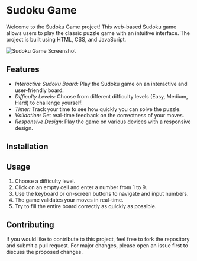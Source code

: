 

# Sudoku Game


Welcome to the Sudoku Game project! This web-based Sudoku game allows users to play the classic puzzle game with an intuitive interface. The project is built using HTML, CSS, and JavaScript.

![Sudoku Game Screenshot](screenshot.png)

## Features
- *Interactive Sudoku Board:* Play the Sudoku game on an interactive and user-friendly board.
- *Difficulty Levels:* Choose from different difficulty levels (Easy, Medium, Hard) to challenge yourself.
- *Timer:* Track your time to see how quickly you can solve the puzzle.
- *Validation:* Get real-time feedback on the correctness of your moves.
- *Responsive Design:* Play the game on various devices with a responsive design.

## Installation


## Usage

1. Choose a difficulty level.
2. Click on an empty cell and enter a number from 1 to 9.
3. Use the keyboard or on-screen buttons to navigate and input numbers.
4. The game validates your moves in real-time.
5. Try to fill the entire board correctly as quickly as possible.

## Contributing

If you would like to contribute to this project, feel free to fork the repository and submit a pull request. For major changes, please open an issue first to discuss the proposed changes.

